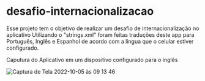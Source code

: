 # desafio-internacionalizacao
Esse projeto tem o objetivo de realizar um desafio de internacionalização no aplicativo
Utilizando o "strings.xml" foram feitas traduções deste app para Português, Inglês e Espanhol de acordo com a lingua que o celular estiver configurado.

Caputura do Aplicativo em um dispositivo configurado para o inglês

![Captura de Tela 2022-10-05 às 09 13 46](https://user-images.githubusercontent.com/5827265/194057951-ee31a6b9-fe7c-4408-89c7-6cd2cef91bd1.png)
